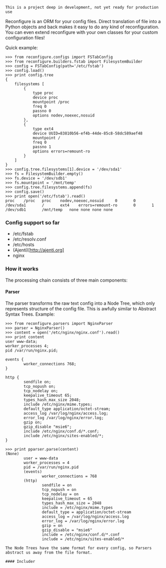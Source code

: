 ``` This is a project deep in development, not yet ready for production use ```

Reconfigure is an ORM for your config files. Direct translation of file into a Python objects and back makes it easy to do any kind of reconfiguration.
You can even extend reconfigure with your own classes for your custom configuration files!

Quick example:

```
>>> from reconfigure.configs import FSTabConfig
>>> from reconfigure.builders.fstab import FilesystemBuilder
>>> config = FSTabConfig(path='/etc/fstab')
>>> config.load()
>>> print config.tree
{
    filesystems [
        {
            type proc
            device proc
            mountpoint /proc
            freq 0
            passno 0
            options nodev,noexec,nosuid
        }, 
        {
            type ext4
            device UUID=83810b56-ef4b-44de-85c8-58dc589aef48
            mountpoint /
            freq 0
            passno 1
            options errors=remount-ro
        }
    ]
}
>>> config.tree.filesystems[1].device = '/dev/sda1'
>>> fs = FilesystemBuilder.empty()
>>> fs.device = '/dev/sdb1'
>>> fs.mountpoint = '/mnt/temp'
>>> config.tree.filesystems.append(fs)
>>> config.save()
>>> print open('/etc/fstab').read()
proc    /proc   proc    nodev,noexec,nosuid     0       0
/dev/sda1       /       ext4    errors=remount-ro       0       1
/dev/sdb1       /mnt/temp   none none none none
```

### Config support so far

* /etc/fstab
* /etc/resolv.conf
* /etc/hosts
* (Ajenti)[http://ajenti.org]
* nginx

### How it works

The processing chain consists of three main components:

#### Parser

The parser transforms the raw text config into a Node Tree, which only represents structure of the config file. This is awfully similar to Abstract Syntax Trees.
Example:
```
>>> from reconfigure.parsers import NginxParser
>>> parser = NginxParser()
>>> content = open('/etc/nginx/nginx.conf').read()
>>> print content 
user www-data;
worker_processes 4;
pid /var/run/nginx.pid;

events {
        worker_connections 768;
}

http {
        sendfile on;
        tcp_nopush on;
        tcp_nodelay on;
        keepalive_timeout 65;
        types_hash_max_size 2048;
        include /etc/nginx/mime.types;
        default_type application/octet-stream;
        access_log /var/log/nginx/access.log;
        error_log /var/log/nginx/error.log;
        gzip on;
        gzip_disable "msie6";
        include /etc/nginx/conf.d/*.conf;
        include /etc/nginx/sites-enabled/*;
}

>>> print pparser.parse(content)
(None)
        user = www-data
        worker_processes = 4
        pid = /var/run/nginx.pid
        (events)
                worker_connections = 768
        (http)
                sendfile = on
                tcp_nopush = on
                tcp_nodelay = on
                keepalive_timeout = 65
                types_hash_max_size = 2048
                include = /etc/nginx/mime.types
                default_type = application/octet-stream
                access_log = /var/log/nginx/access.log
                error_log = /var/log/nginx/error.log
                gzip = on
                gzip_disable = "msie6"
                include = /etc/nginx/conf.d/*.conf
                include = /etc/nginx/sites-enabled/*

The Node Trees have the same format for every config, so Parsers abstract us away from the file format.

#### Includer
